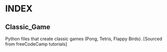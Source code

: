 # INDEX

## Classic_Game
Python files that create classic games (Pong, Tetris, Flappy Birds). [Sourced from freeCodeCamp tutorials]
